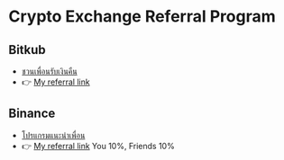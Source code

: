 # Crypto Exchange Referral Program

## Bitkub

- [ชวนเพื่อนรับเงินคืน](https://www.bitkub.com/referral)
- 👉 [My referral link](https://www.bitkub.com/signup?ref=867915)

## Binance

- [โปรแกรมแนะนำเพื่อน](https://www.binance.com/th/activity/referral)
- 👉 [My referral link](https://www.binance.cc/th/register?ref=YNBG5GNL) You 10%, Friends 10%

